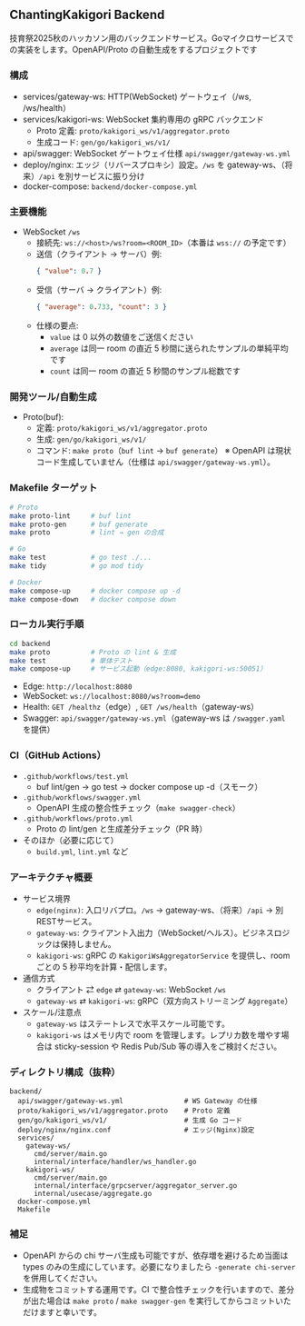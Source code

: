 ## ChantingKakigori Backend

技育祭2025秋のハッカソン用のバックエンドサービス。Goマイクロサービスでの実装をします。OpenAPI/Proto の自動生成をするプロジェクトです

### 構成
- services/gateway-ws: HTTP(WebSocket) ゲートウェイ（/ws, /ws/health）
- services/kakigori-ws: WebSocket 集約専用の gRPC バックエンド
  - Proto 定義: `proto/kakigori_ws/v1/aggregator.proto`
  - 生成コード: `gen/go/kakigori_ws/v1/`
- api/swagger: WebSocket ゲートウェイ仕様 `api/swagger/gateway-ws.yml`
- deploy/nginx: エッジ（リバースプロキシ）設定。`/ws` を gateway-ws、（将来）`/api` を別サービスに振り分け
- docker-compose: `backend/docker-compose.yml`

### 主要機能
- WebSocket `/ws`
  - 接続先: `ws://<host>/ws?room=<ROOM_ID>`（本番は `wss://` の予定です）
  - 送信（クライアント → サーバ）例:
    ```json
    { "value": 0.7 }
    ```
  - 受信（サーバ → クライアント）例:
    ```json
    { "average": 0.733, "count": 3 }
    ```
  - 仕様の要点:
    - `value` は 0 以外の数値をご送信ください
    - `average` は同一 room の直近 5 秒間に送られたサンプルの単純平均です
    - `count` は同一 room の直近 5 秒間のサンプル総数です

### 開発ツール/自動生成
- Proto(buf):
  - 定義: `proto/kakigori_ws/v1/aggregator.proto`
  - 生成: `gen/go/kakigori_ws/v1/`
  - コマンド: `make proto`（`buf lint` → `buf generate`）
※ OpenAPI は現状コード生成していません（仕様は `api/swagger/gateway-ws.yml`）。

### Makefile ターゲット
```bash
# Proto
make proto-lint     # buf lint
make proto-gen      # buf generate
make proto          # lint → gen の合成

# Go
make test           # go test ./...
make tidy           # go mod tidy

# Docker
make compose-up     # docker compose up -d
make compose-down   # docker compose down
```

### ローカル実行手順
```bash
cd backend
make proto          # Proto の lint & 生成
make test           # 単体テスト
make compose-up     # サービス起動（edge:8080, kakigori-ws:50051）
```
- Edge: `http://localhost:8080`
- WebSocket: `ws://localhost:8080/ws?room=demo`
- Health: `GET /healthz`（edge）, `GET /ws/health`（gateway-ws）
- Swagger: `api/swagger/gateway-ws.yml`（gateway-ws は `/swagger.yaml` を提供）

### CI（GitHub Actions）
- `.github/workflows/test.yml`
  - buf lint/gen → go test → docker compose up -d（スモーク）
- `.github/workflows/swagger.yml`
  - OpenAPI 生成の整合性チェック（`make swagger-check`）
- `.github/workflows/proto.yml`
  - Proto の lint/gen と生成差分チェック（PR 時）
- そのほか（必要に応じて）
  - `build.yml`, `lint.yml` など

### アーキテクチャ概要
- サービス境界
  - `edge(nginx)`: 入口リバプロ。`/ws` → gateway-ws、（将来）`/api` → 別RESTサービス。
  - `gateway-ws`: クライアント入出力（WebSocket/ヘルス）。ビジネスロジックは保持しません。
  - `kakigori-ws`: gRPC の `KakigoriWsAggregatorService` を提供し、room ごとの 5 秒平均を計算・配信します。
- 通信方式
  - クライアント ⇄ `edge` ⇄ `gateway-ws`: WebSocket `/ws`
  - `gateway-ws` ⇄ `kakigori-ws`: gRPC（双方向ストリーミング `Aggregate`）
- スケール/注意点
  - `gateway-ws` はステートレスで水平スケール可能です。
  - `kakigori-ws` はメモリ内で room を管理します。レプリカ数を増やす場合は sticky-session や Redis Pub/Sub 等の導入をご検討ください。

### ディレクトリ構成（抜粋）
```
backend/
  api/swagger/gateway-ws.yml               # WS Gateway の仕様
  proto/kakigori_ws/v1/aggregator.proto    # Proto 定義
  gen/go/kakigori_ws/v1/                   # 生成 Go コード
  deploy/nginx/nginx.conf                  # エッジ(Nginx)設定
  services/
    gateway-ws/
      cmd/server/main.go
      internal/interface/handler/ws_handler.go
    kakigori-ws/
      cmd/server/main.go
      internal/interface/grpcserver/aggregator_server.go
      internal/usecase/aggregate.go
  docker-compose.yml
  Makefile
```

### 補足
- OpenAPI からの chi サーバ生成も可能ですが、依存増を避けるため当面は types のみの生成にしています。必要になりましたら `-generate chi-server` を併用してください。
- 生成物をコミットする運用です。CI で整合性チェックを行いますので、差分が出た場合は `make proto` / `make swagger-gen` を実行してからコミットいただけますと幸いです。


